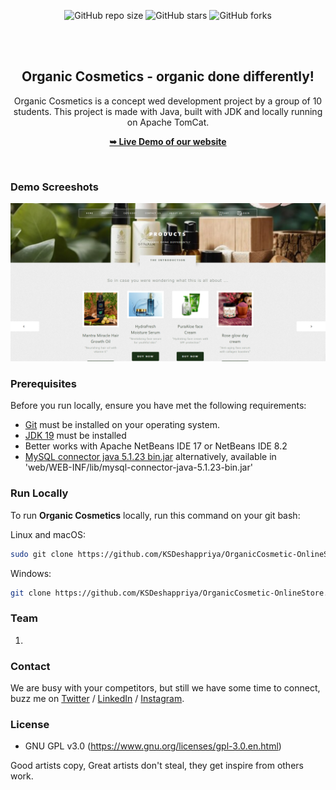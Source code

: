 <div align="center">
  
  ![GitHub repo size](https://img.shields.io/github/repo-size/gthuva/teamw2s)
  ![GitHub stars](https://img.shields.io/github/stars/gthuva/teamw2s?style=social)
  ![GitHub forks](https://img.shields.io/github/forks/gthuva/teamw2s?style=social)
 
  <br />
  <br />

  <h2 align="center">Organic Cosmetics - organic done differently!</h2>

Organic Cosmetics is a concept wed development project by a group of 10 students. This project is made with Java, built with JDK and locally running on Apache TomCat.

  <a href="#"><strong>➥ Live Demo of our website</strong></a>

</div>

<br />

### Demo Screeshots

![Organic Cosmetics Desktop Demo](Homepage "Desktop Demo")

### Prerequisites

Before you run locally, ensure you have met the following requirements:

* [Git](https://git-scm.com/downloads "Download Git") must be installed on your operating system.
* [JDK 19](https://jdk.java.net/archive/ "Download JDK19 from archive") must be installed
* Better works with Apache NetBeans IDE 17 or NetBeans IDE 8.2
*  [MySQL connector java 5.1.23 bin.jar](https://downloads.mysql.com/archives/get/p/3/file/mysql-connector-java-5.1.23.tar.gz)
alternatively, available in 'web/WEB-INF/lib/mysql-connector-java-5.1.23-bin.jar'





### Run Locally

To run **Organic Cosmetics** locally, run this command on your git bash:

Linux and macOS:

```bash
sudo git clone https://github.com/KSDeshappriya/OrganicCosmetic-OnlineStore.git
```

Windows:

```bash
git clone https://github.com/KSDeshappriya/OrganicCosmetic-OnlineStore.git
```


### Team
1. 

### Contact

We are busy with your competitors, but still we have some time to connect, buzz me on [Twitter](https://www.twitter.com/gthuvaDEV) / [LinkedIn](https://www.linkedin.com/in/0xgthuva/) / [Instagram](https://www.instagram.com/0xgthuva.jpg/).

### License
* GNU GPL v3.0 (https://www.gnu.org/licenses/gpl-3.0.en.html)

Good artists copy, Great artists don't steal, they get inspire from others work.

